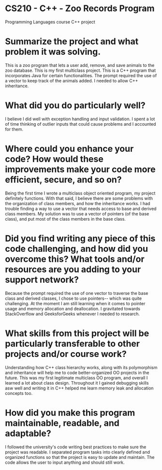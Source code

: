# CS210 - C++ - Zoo Records Program
Programming Languages course C++ project



# Summarize the project and what problem it was solving.
This is a zoo program that lets a user add, remove, and save animals to the zoo database.
This is my first multiclass project. This is a C++ program that incorporates Java for certain functionalities.
The prompt required the use of a vector to keep track of the animals added. I needed to allow C++ inheritance.

# What did you do particularly well?
I believe I did well with exception handling and input validation. I spent a lot of time thinking of outlier inputs that could cause problems and I accounted for them.

# Where could you enhance your code? How would these improvements make your code more efficient, secure, and so on?
Being the first time I wrote a multiclass object oriented program, my project definitely functions. With that said, I believe there are some problems with the organization of class members, and how the inheritance works. I had trouble finding a way to use a vector that needs access to base and derived class members. My solution was to use a vector of pointers (of the base class), and put most of the class members in the base class.

# Did you find writing any piece of this code challenging, and how did you overcome this? What tools and/or resources are you adding to your support network?
Because the prompt required the use of one vector to traverse the base class and derived classes, I chose to use pointers-- which was quite challenging. At the moment I am still learning when it comes to pointer usage and memory allocation and deallocation.
I gravitated towards StackOverflow and GeeksforGeeks whenever I needed to research.

# What skills from this project will be particularly transferable to other projects and/or course work?
Understanding how C++ class hierarchy works, along with its polymorphism and inheritance will help me to code better-organized OO projects in the future. This was my first legitimate multiclass OO program, and overall I learned a lot about class design. Throughout it I gained debugging skills asw well and writing it in C++ helped me learn memory leak and allocation concepts too.

# How did you make this program maintainable, readable, and adaptable?
I followed the university's code writing best practices to make sure the project was readable.
I separated program tasks into clearly defined and organized functions so that the project is easy to update and maintain. The code allows the user to input anything and should still work.

